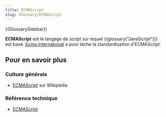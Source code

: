 ```yaml
---
title: ECMAScript
slug: Glossary/ECMAScript
---
```


{{GlossarySidebar}}

**ECMAScript** est le langage de script sur lequel {{glossary("JavaScript")}} est basé. [Ecma International](http://www.ecma-international.org) a pour tâche la standardisation d'ECMAScript.

## Pour en savoir plus

### Culture générale

- [ECMAScript](https://fr.wikipedia.org/wiki/ECMAScript) sur Wikipédia

### Référence technique

- [ECMAScript](http://www.ecmascript.org/)
